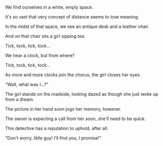 <!-- title: Ancient Sewers Dungeon Lore -->

We find ourselves in a white, emply space.

It's so vast that very concept of distance seems to lose meaning.

In the midst of that space, we see an antique desk and a leather chair.

And on that chair sits a girl sipping tea.

Tick, tock, tick, tock...

We hear a clock, but from where?

Tick, tock, tick, tock...

As more and more clocks join the chorus, the girl closes her eyes.

"Wait, what was I...?"

The girl stands on the roadside, looking dazed as though she just woke up from a dream.

The picture in her hand soon jogs her memory, however.

The owner is expecting a call from her soon, she'll need to be quick.

This detective has a reputation to uphold, after all.

"Don't worry, little guy! I'll find you, I promise!"
